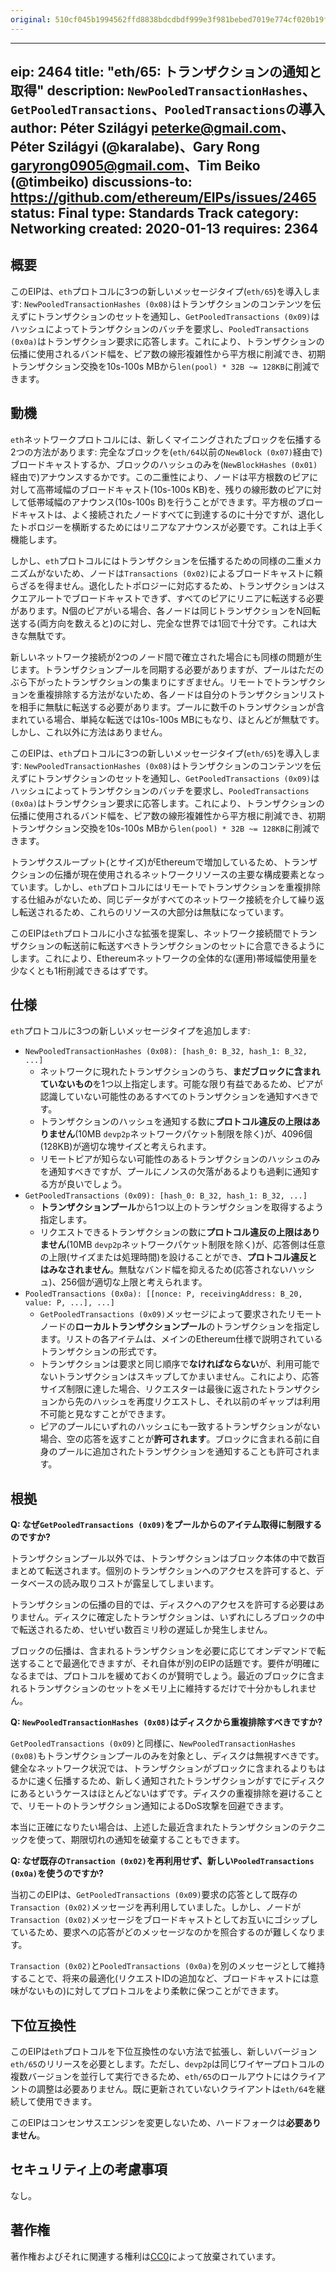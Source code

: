 ```yaml
---
original: 510cf045b1994562ffd8838bdcdbdf999e3f981bebed7019e774cf020b19f3c7
---
```


---
eip: 2464
title: "eth/65: トランザクションの通知と取得"
description: `NewPooledTransactionHashes`、`GetPooledTransactions`、`PooledTransactions`の導入
author: Péter Szilágyi <peterke@gmail.com>、Péter Szilágyi (@karalabe)、Gary Rong <garyrong0905@gmail.com>、Tim Beiko (@timbeiko)
discussions-to: https://github.com/ethereum/EIPs/issues/2465
status: Final
type: Standards Track
category: Networking
created: 2020-01-13
requires: 2364
---

## 概要

このEIPは、`eth`プロトコルに3つの新しいメッセージタイプ(`eth/65`)を導入します: `NewPooledTransactionHashes (0x08)`はトランザクションのコンテンツを伝えずにトランザクションのセットを通知し、`GetPooledTransactions (0x09)`はハッシュによってトランザクションのバッチを要求し、`PooledTransactions (0x0a)`はトランザクション要求に応答します。これにより、トランザクションの伝播に使用されるバンド幅を、ピア数の線形複雑性から平方根に削減でき、初期トランザクション交換を10s-100s MBから`len(pool) * 32B ~= 128KB`に削減できます。

## 動機

`eth`ネットワークプロトコルには、新しくマイニングされたブロックを伝播する2つの方法があります: 完全なブロックを(`eth/64`以前の`NewBlock (0x07)`経由で)ブロードキャストするか、ブロックのハッシュのみを(`NewBlockHashes (0x01)`経由で)アナウンスするかです。この二重性により、ノードは平方根数のピアに対して高帯域幅のブロードキャスト(10s-100s KB)を、残りの線形数のピアに対して低帯域幅のアナウンス(10s-100s B)を行うことができます。平方根のブロードキャストは、よく接続されたノードすべてに到達するのに十分ですが、退化したトポロジーを横断するためにはリニアなアナウンスが必要です。これは上手く機能します。

しかし、`eth`プロトコルにはトランザクションを伝播するための同様の二重メカニズムがないため、ノードは`Transactions (0x02)`によるブロードキャストに頼らざるを得ません。退化したトポロジーに対応するため、トランザクションはスクエアルートでブロードキャストできず、すべてのピアにリニアに転送する必要があります。N個のピアがいる場合、各ノードは同じトランザクションをN回転送する(両方向を数えると)のに対し、完全な世界では1回で十分です。これは大きな無駄です。

新しいネットワーク接続が2つのノード間で確立された場合にも同様の問題が生じます。トランザクションプールを同期する必要がありますが、プールはただのぶら下がったトランザクションの集まりにすぎません。リモートでトランザクションを重複排除する方法がないため、各ノードは自分のトランザクションリストを相手に無駄に転送する必要があります。プールに数千のトランザクションが含まれている場合、単純な転送では10s-100s MBにもなり、ほとんどが無駄です。しかし、これ以外に方法はありません。

このEIPは、`eth`プロトコルに3つの新しいメッセージタイプ(`eth/65`)を導入します: `NewPooledTransactionHashes (0x08)`はトランザクションのコンテンツを伝えずにトランザクションのセットを通知し、`GetPooledTransactions (0x09)`はハッシュによってトランザクションのバッチを要求し、`PooledTransactions (0x0a)`はトランザクション要求に応答します。これにより、トランザクションの伝播に使用されるバンド幅を、ピア数の線形複雑性から平方根に削減でき、初期トランザクション交換を10s-100s MBから`len(pool) * 32B ~= 128KB`に削減できます。

トランザクスループット(とサイズ)がEthereumで増加しているため、トランザクションの伝播が現在使用されるネットワークリソースの主要な構成要素となっています。しかし、`eth`プロトコルにはリモートでトランザクションを重複排除する仕組みがないため、同じデータがすべてのネットワーク接続を介して繰り返し転送されるため、これらのリソースの大部分は無駄になっています。

このEIPは`eth`プロトコルに小さな拡張を提案し、ネットワーク接続間でトランザクションの転送前に転送すべきトランザクションのセットに合意できるようにします。これにより、Ethereumネットワークの全体的な(運用)帯域幅使用量を少なくとも1桁削減できるはずです。

## 仕様

`eth`プロトコルに3つの新しいメッセージタイプを追加します:
 * `NewPooledTransactionHashes (0x08): [hash_0: B_32, hash_1: B_32, ...]`
   * ネットワークに現れたトランザクションのうち、**まだブロックに含まれていないもの**を1つ以上指定します。可能な限り有益であるため、ピアが認識していない可能性のあるすべてのトランザクションを通知すべきです。
   * トランザクションのハッシュを通知する数に**プロトコル違反の上限はありません**(10MB `devp2p`ネットワークパケット制限を除く)が、4096個(128KB)が適切な塊サイズと考えられます。
   * リモートピアが知らない可能性のあるトランザクションのハッシュのみを通知すべきですが、プールにノンスの欠落があるよりも過剰に通知する方が良いでしょう。
 * `GetPooledTransactions (0x09): [hash_0: B_32, hash_1: B_32, ...]`
   * **トランザクションプール**から1つ以上のトランザクションを取得するよう指定します。
   * リクエストできるトランザクションの数に**プロトコル違反の上限はありません**(10MB `devp2p`ネットワークパケット制限を除く)が、応答側は任意の上限(サイズまたは処理時間)を設けることができ、**プロトコル違反とはみなされません**。無駄なバンド幅を抑えるため(応答されないハッシュ)、256個が適切な上限と考えられます。
 * `PooledTransactions (0x0a): [[nonce: P, receivingAddress: B_20, value: P, ...], ...]`
   * `GetPooledTransactions (0x09)`メッセージによって要求されたリモートノードの**ローカルトランザクションプール**のトランザクションを指定します。リストの各アイテムは、メインのEthereum仕様で説明されているトランザクションの形式です。
   * トランザクションは要求と同じ順序で**なければならない**が、利用可能でないトランザクションはスキップしてかまいません。これにより、応答サイズ制限に達した場合、リクエスターは最後に返されたトランザクションから先のハッシュを再度リクエストし、それ以前のギャップは利用不可能と見なすことができます。
   * ピアのプールにいずれのハッシュにも一致するトランザクションがない場合、空の応答を返すことが**許可されます**。ブロックに含まれる前に自身のプールに追加されたトランザクションを通知することも許可されます。

## 根拠

**Q: なぜ`GetPooledTransactions (0x09)`をプールからのアイテム取得に制限するのですか?**

トランザクションプール以外では、トランザクションはブロック本体の中で数百まとめて転送されます。個別のトランザクションへのアクセスを許可すると、データベースの読み取りコストが露呈してしまいます。

トランザクションの伝播の目的では、ディスクへのアクセスを許可する必要はありません。ディスクに確定したトランザクションは、いずれにしろブロックの中で転送されるため、せいぜい数百ミリ秒の遅延しか発生しません。

ブロックの伝播は、含まれるトランザクションを必要に応じてオンデマンドで転送することで最適化できますが、それ自体が別のEIPの話題です。要件が明確になるまでは、プロトコルを緩めておくのが賢明でしょう。最近のブロックに含まれるトランザクションのセットをメモリ上に維持するだけで十分かもしれません。

**Q: `NewPooledTransactionHashes (0x08)`はディスクから重複排除すべきですか?**

`GetPooledTransactions (0x09)`と同様に、`NewPooledTransactionHashes (0x08)`もトランザクションプールのみを対象とし、ディスクは無視すべきです。健全なネットワーク状況では、トランザクションがブロックに含まれるよりもはるかに速く伝播するため、新しく通知されたトランザクションがすでにディスクにあるというケースはほとんどないはずです。ディスクの重複排除を避けることで、リモートのトランザクション通知によるDoS攻撃を回避できます。

本当に正確になりたい場合は、上述した最近含まれたトランザクションのテクニックを使って、期限切れの通知を破棄することもできます。

**Q: なぜ既存の`Transaction (0x02)`を再利用せず、新しい`PooledTransactions (0x0a)`を使うのですか?**

当初このEIPは、`GetPooledTransactions (0x09)`要求の応答として既存の`Transaction (0x02)`メッセージを再利用していました。しかし、ノードが`Transaction (0x02)`メッセージをブロードキャストとしてお互いにゴシップしているため、要求への応答がどのメッセージなのかを照合するのが難しくなります。

`Transaction (0x02)`と`PooledTransactions (0x0a)`を別のメッセージとして維持することで、将来の最適化(リクエストIDの追加など、ブロードキャストには意味がないもの)に対してプロトコルをより柔軟に保つことができます。

## 下位互換性

このEIPは`eth`プロトコルを下位互換性のない方法で拡張し、新しいバージョン`eth/65`のリリースを必要とします。ただし、`devp2p`は同じワイヤープロトコルの複数バージョンを並行して実行できるため、`eth/65`のロールアウトにはクライアントの調整は必要ありません。既に更新されていないクライアントは`eth/64`を継続して使用できます。

このEIPはコンセンサスエンジンを変更しないため、ハードフォークは**必要ありません**。

## セキュリティ上の考慮事項

なし。

## 著作権

著作権およびそれに関連する権利は[CC0](../LICENSE.md)によって放棄されています。